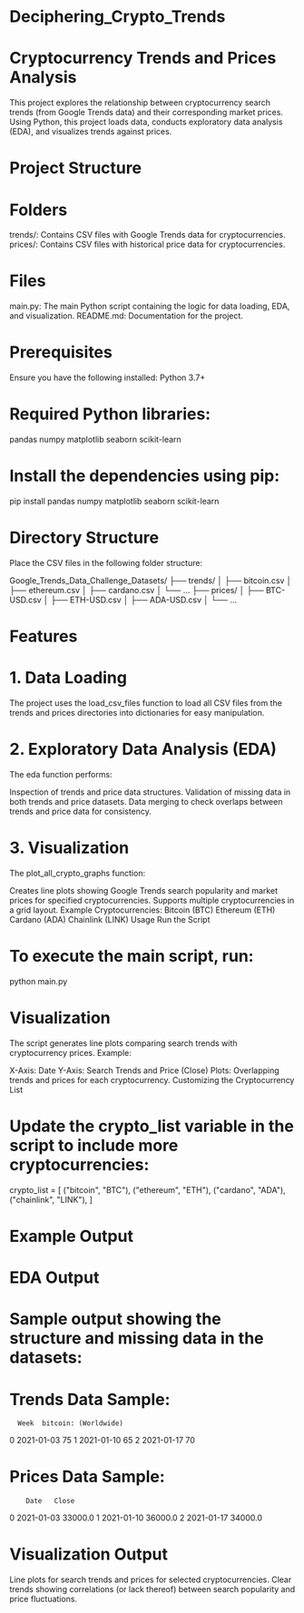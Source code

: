 # Deciphering_Crypto_Trends

# Cryptocurrency Trends and Prices Analysis
This project explores the relationship between cryptocurrency search trends (from Google Trends data) and their corresponding market prices. Using Python, this project loads data, conducts exploratory data analysis (EDA), and visualizes trends against prices.

# Project Structure
# Folders
  trends/: Contains CSV files with Google Trends data for cryptocurrencies.
  prices/: Contains CSV files with historical price data for cryptocurrencies.
  
# Files
  main.py: The main Python script containing the logic for data loading, EDA, and visualization.
  README.md: Documentation for the project.

# Prerequisites
Ensure you have the following installed:
  Python 3.7+

# Required Python libraries:
  pandas
  numpy
  matplotlib
  seaborn
  scikit-learn
  
# Install the dependencies using pip:
  pip install pandas numpy matplotlib seaborn scikit-learn
  
# Directory Structure
  Place the CSV files in the following folder structure:

  Google_Trends_Data_Challenge_Datasets/
  ├── trends/
  │   ├── bitcoin.csv
  │   ├── ethereum.csv
  │   ├── cardano.csv
  │   └── ...
  ├── prices/
  │   ├── BTC-USD.csv
  │   ├── ETH-USD.csv
  │   ├── ADA-USD.csv
  │   └── ...
  
# Features
# 1. Data Loading
  The project uses the load_csv_files function to load all CSV files from the trends and prices directories into dictionaries for easy manipulation.

# 2. Exploratory Data Analysis (EDA)
  The eda function performs:

  Inspection of trends and price data structures.
  Validation of missing data in both trends and price datasets.
  Data merging to check overlaps between trends and price data for consistency.
  
# 3. Visualization
  The plot_all_crypto_graphs function:

  Creates line plots showing Google Trends search popularity and market prices for specified cryptocurrencies.
  Supports multiple cryptocurrencies in a grid layout.
  Example Cryptocurrencies:
  Bitcoin (BTC)
  Ethereum (ETH)
  Cardano (ADA)
  Chainlink (LINK)
  Usage
  Run the Script
  
# To execute the main script, run:
  python main.py

# Visualization
  The script generates line plots comparing search trends with cryptocurrency prices. Example:

X-Axis: Date
Y-Axis: Search Trends and Price (Close)
Plots: Overlapping trends and prices for each cryptocurrency.
Customizing the Cryptocurrency List

# Update the crypto_list variable in the script to include more cryptocurrencies:
  crypto_list = [
      ("bitcoin", "BTC"),
      ("ethereum", "ETH"),
      ("cardano", "ADA"),
      ("chainlink", "LINK"),
  ]
  
# Example Output
# EDA Output
# Sample output showing the structure and missing data in the datasets:

# Trends Data Sample:
      Week  bitcoin: (Worldwide)
0  2021-01-03                   75
1  2021-01-10                   65
2  2021-01-17                   70

# Prices Data Sample:
        Date   Close
0 2021-01-03  33000.0
1 2021-01-10  36000.0
2 2021-01-17  34000.0

# Visualization Output
  Line plots for search trends and prices for selected cryptocurrencies.
  Clear trends showing correlations (or lack thereof) between search popularity and price fluctuations.
